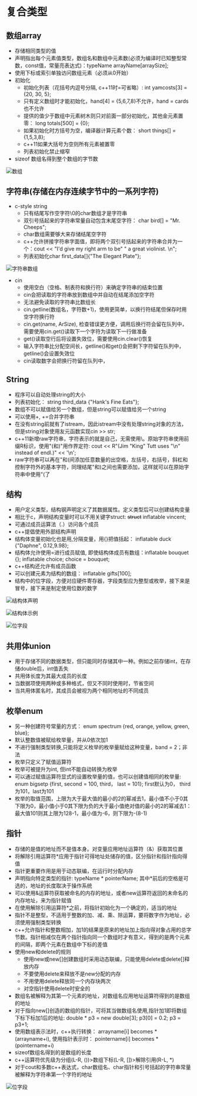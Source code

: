 # 复合类型
## 数组array
- 存储相同类型的值
- 声明指出每个元素值类型，数组名和数组中元素数(必须为编译时已知整型常数，const值，常量亮表达式)：typeName arrayName[arraySize];
- 使用下标或索引单独访问数组元素（必须从0开始）
- 初始化
    - 初始化列表（花括号内逗号分隔, c++11时=可省略）: int yamcosts[3] = {20, 30, 5};
    - 只有定义数组时才能初始化，hand[4] = {5,6,7,8}不允许，hand = cards也不允许
    - 提供的值少于数组中元素树木则只对前面一部分初始化，其他金元素置零： long totals[500] = {0};
    - 如果初始化时方括号为空，编译器计算元素个数： short things[] = {1,5,3,8};
    - c++11如果大括号为空则所有元素被置零
    - 列表初始化禁止缩窄
- sizeof 数组名得到整个数组的字节数

![数组](./Screenshot%20from%202023-10-27%2008-41-55.png)

## 字符串(存储在内存连续字节中的一系列字符)
- c-style string
    - 只有结尾写作空字符\0的char数组才是字符串
    - 双引号括起来的字符串常量自动包含末尾空字符： char bird[] = "Mr. Cheeps";
    - char数组需要够大来存储结尾空字符
    - c++允许拼接字符串字面值，即将两个双引号括起来的字符串合并为一个：cout << "I'd give my right arm to be" " a great violinist. \n";
    - 列表初始化char first_data[]{"The Elegant Plate"};

![字符串数组](./字符串数组.PNG)

- cin
    - 使用空白（空格、制表符和换行符）来确定字符串的结束位置
    - cin会把读取的字符串放到数组中并自动在结尾添加空字符
    - 无法避免读取的字符串比数组长
    - cin.getline(数组名，字符数+1)，使用更简单，以换行符结尾但保存时用空字符换行符
    - cin.get(name, ArSize), 检查错误更方便，调用后换行符会留在队列中，需要使用cin.get()读取下一个字符为读取下一行做准备
    - get()读取空行后将设置失效位，需要使用cin.clear()恢复
    - 输入字符串比分配空间长，getline()和get()会把剩下字符留在队列中，getline()会设置失效位
    - cin读取数字会把换行符留在队列中，
## String
- 程序可以自动处理string的大小
- 列表初始化： string third_data {"Hank's Fine Eats"};
- 数组不可以赋值给另一个数组，但是string可以赋值给另一个string
- 可以使用+, +=合并字符串
- 在没有string前就有了istream，因此istream中没有处理string对象的方法，但是string对象使用友元函数实现cin >> str;
- c++11新增raw字符串，字符表示的就是自己，无需使用\。原始字符串使用前缀R标识，使用"(和)"用作界定符: cout << R"(Jim "King" Tutt uses "\n" instead of endl.)" << '\n';
- raw字符串可以再在"和(间添加任意数量的出空格，左括号，右括号，斜杠和控制字符外的基本字符，同理结尾"和)之间也需要添加，这样就可以在原始字符串中使用"(了

## 结构
- 用户定义类型，结构钢声明定义了其数据属性。定义类型后可以创建结构变量
- 相比于c，声明结构变量时可以不用关键字struct: ~~struct~~ inflatable vincent;
- 可通过成员运算法（.）访问各个成员
- c++提倡使用外部结构声明
- 结构体变量初始化也是用,分隔变量，用{}把值括起： inflatable duck {"Daphne", 0.12,9.98};
- 结构体允许使用=进行成员赋值, 即使结构体成员有数组：inflatable bouquet {}; inflatable choice; choice = bouquet;
- c++结构还允许有成员函数
- 可以创建元素为结构的数组： inflatable gifts[100];
- 结构中的位字段，方便对应硬件寄存器，字段类型应为整型或枚举，接下来是冒号，接下来是制定使用位数的数字

![结构体声明](./结构体声明.png)

![结构体示例](./结构体使用.png)

![位字段](./位字段.png)

## 共用体union
- 用于存储不同的数据类型，但只能同时存储其中一种。例如之前存储int，在存储double后，int值丢失
- 共用体长度为其最大成员的长度
- 当数据项使用两种或多种格式，但又不同时使用时，节省空间
- 当共用体匿名时，其成员会被视为两个相同地址的不同成员

## 枚举enum
- 另一种创建符号常量的方式： enum spectrum {red, orange, yellow, green, blue};
- 默认整数值被赋给枚举量，并从0依次加1
- 不进行强制类型转换,只能将定义枚举的枚举量赋给这种变量，band = 2；非法
- 枚举只定义了赋值运算符
- 枚举可被提升为int, 但int不能自动转换为枚举
- 可以通过赋值运算符显式的设置枚举量的值，也可以创建值相同的枚举量: enum bigsetp {first, second = 100, third， last = 101}; first默认为0， third为101，last为101
- 枚举的取值范围，上限为大于最大值的最小的2的幂减去1，最小值不小于0其下限为0，最小值小于0其下限为负的大于最小值绝对值的最小的2的幂减去1：最大值101则其上限为128-1，最小值为-6，则下限为-(8-1)

## 指针
- 存储的是值的地址而不是值本身。对变量应用地址运算符（&）获取其位置
- 将解除引用运算符*应用于指针可得地址处储存的值，区分指针和指针指向得值
- 指针更重要作用是用于动态联编，在运行时分配内存
- 声明指向特定类型的指针: typeName * pointerName; 其中*前后的空格是可选的，地址的长度取决于操作系统
- 可以使用&运算符获取被命名的内存的地址，或者new运算符返回的未命名的内存地址，来为指针赋值
- 在使用解除引用运算符*之前，将指针初始化为一个确定的，适当的地址
- 指针不是整型，不适用于整数的加、减、乘、除运算，要将数字作为地址，必须使用强制类型转换
- c++允许指针和整数相加，加1的结果是原来的地址加上指向得对象占用的总字节数。指针相减仅在两个指针指向同一个数组时才有意义，得到的是两个元素的间隔，即两个元素在数组中下标的差值
- 使用new和delete的规则
    - 使用new或new[]创建数组时采用动态联编，只能使用delete或delete[]释放内存
    - 不要使用delete来释放不是new分配的内存
    - 不用使用delete释放同一个内存块两次
    - 对空指针使用delete时安全的
- 数组名被解释为其第一个元素的地址，对数组名应用地址运算符得到的是数组的地址
- 对于指向new[]创造的数组的指针，可将其当做数组名使用,指针加1即将数组下标下标加1后的地址: double * p3 = new double[3]; p3[0] = 0.2; p3 = p3+1;
- 使用数组表示法时，c++执行转换： arrayname[i] becomes *(arrayname+i), 使用指针表示时： pointername[i] becomes *(pointername+i)
- sizeof数组名得到的是数组的长度
- c++运算符优先级为分组(L-R, ())>数组下标(L-R, [])>解除引用(R-L, *)
- 对于cout和多数c++表达式，char数组名、char指针和引号括起的字符串常量被解释为字符串第一个字符的地址

![位字段](./指针.png)
